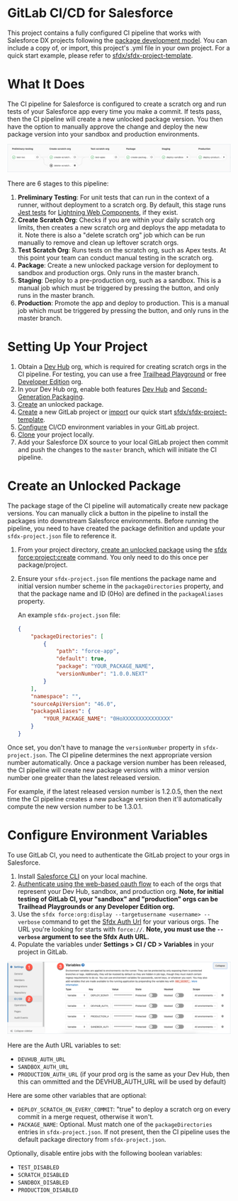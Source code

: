 # GitLab CI/CD for Salesforce

This project contains a fully configured CI pipeline that works with Salesforce DX projects following the [package development model](https://trailhead.salesforce.com/en/content/learn/modules/sfdx_dev_model).
You can include a copy of, or import, this project's .yml file in your own project.
For a quick start example, please refer to [sfdx/sfdx-project-template](https://gitlab.com/sfdx/sfdx-project-template).

# What It Does

The CI pipeline for Salesforce is configured to create a scratch org and run tests of your Salesforce app every time you make a commit.
If tests pass, then the CI pipeline will create a new unlocked package version. You then have the option to manually approve the change
and deploy the new package version into your sandbox and production environments.

![Completed pipeline](images/completed-pipeline.png)

There are 6 stages to this pipeline:

1. **Preliminary Testing**: For unit tests that can run in the context of a runner, without deployment to a scratch org. By default, this stage runs [Jest tests](https://developer.salesforce.com/docs/component-library/documentation/lwc/lwc.testing) for [Lightning Web Components](https://trailhead.salesforce.com/en/content/learn/trails/build-lightning-web-components), if they exist.
2. **Create Scratch Org**: Checks if you are within your daily scratch org limits, then creates a new scratch org and deploys the app metadata to it. Note there is also a "delete scratch org" job which can be run manually to remove and clean up leftover scratch orgs.
3. **Test Scratch Org**: Runs tests on the scratch org, such as Apex tests. At this point your team can conduct manual testing in the scratch org.
4. **Package**: Create a new unlocked package version for deployment to sandbox and production orgs. Only runs in the master branch.
5. **Staging**: Deploy to a pre-production org, such as a sandbox. This is a manual job which must be triggered by pressing the button, and only runs in the master branch.
6. **Production**: Promote the app and deploy to production. This is a manual job which must be triggered by pressing the button, and only runs in the master branch.

# Setting Up Your Project

1. Obtain a [Dev Hub](https://trailhead.salesforce.com/content/learn/projects/quick-start-salesforce-dx?trail_id=sfdx_get_started) org, which is required for creating scratch orgs in the CI pipeline. For testing, you can use a free [Trailhead Playground](https://trailhead.salesforce.com/content/learn/modules/trailhead_playground_management?trail_id=learn_salesforce_with_trailhead) or free [Developer Edition](https://developer.salesforce.com/signup) org.
2. In your Dev Hub org, enable both features [Dev Hub](https://developer.salesforce.com/docs/atlas.en-us.sfdx_setup.meta/sfdx_setup/sfdx_setup_enable_devhub.htm) and [Second-Generation Packaging](https://developer.salesforce.com/docs/atlas.en-us.sfdx_setup.meta/sfdx_setup/sfdx_setup_enable_secondgen_pkg.htm).
3. [Create](#create-an-unlocked-package) an unlocked package.
4. [Create](https://docs.gitlab.com/ee/gitlab-basics/create-project.html) a new GitLab project or [import](https://docs.gitlab.com/ee/user/project/import/repo_by_url.html) our quick start [sfdx/sfdx-project-template](https://gitlab.com/sfdx/sfdx-project-template).
5. [Configure](#configure-environment-variables) CI/CD environment variables in your GitLab project.
6. [Clone](https://docs.gitlab.com/ee/gitlab-basics/command-line-commands.html) your project locally.
7. Add your Salesforce DX source to your local GitLab project then commit and push the changes to the `master` branch, which will initiate the CI pipeline.

# Create an Unlocked Package

The package stage of the CI pipeline will automatically create new package versions. You can manually click a button in the pipeline to install the packages into downstream Salesforce environments. Before running the pipeline, you need to have created the package definition and update your `sfdx-project.json` file to reference it.

1. From your project directory, [create an unlocked package](https://trailhead.salesforce.com/en/content/learn/projects/quick-start-unlocked-packages) using the [sfdx force:project:create](https://developer.salesforce.com/docs/atlas.en-us.sfdx_dev.meta/sfdx_dev/sfdx_dev_dev2gp_create_pkg.htm) command. You only need to do this once per package/project.

2. Ensure your `sfdx-project.json` file mentions the package name and initial version number scheme in the `packageDirectories` property, and that the package name and ID (0Ho) are defined in the `packageAliases` property.

    An example `sfdx-project.json` file:
    ```json
    {
        "packageDirectories": [
            {
                "path": "force-app",
                "default": true,
                "package": "YOUR_PACKAGE_NAME",
                "versionNumber": "1.0.0.NEXT"
            }
        ],
        "namespace": "",
        "sourceApiVersion": "46.0",
        "packageAliases": {
            "YOUR_PACKAGE_NAME": "0HoXXXXXXXXXXXXXXX"
        }
    }
    ```

Once set, you don't have to manage the `versionNumber` property in `sfdx-project.json`. The CI pipeline determines the next appropriate version number automatically. Once a package version number has been released, the CI pipeline will create new package versions with a minor version number one greater than the latest released version.

For example, if the latest released version number is 1.2.0.5, then the next time the CI pipeline creates a new package version then it'll automatically compute the new version number to be 1.3.0.1.

# Configure Environment Variables

To use GitLab CI, you need to authenticate the GitLab project to your orgs in Salesforce.

1. Install [Salesforce CLI](https://developer.salesforce.com/tools/sfdxcli) on your local machine.
2. [Authenticate using the web-based oauth flow](https://developer.salesforce.com/docs/atlas.en-us.sfdx_dev.meta/sfdx_dev/sfdx_dev_auth_web_flow.htm) to each of the orgs that represent your Dev Hub, sandbox, and production org. **Note, for initial testing of GitLab CI, your "sandbox" and "production" orgs can be Trailhead Playgrounds or any Developer Edition org.**
3. Use the `sfdx force:org:display --targetusername <username> --verbose` command to get the [Sfdx Auth Url](https://developer.salesforce.com/docs/atlas.en-us.sfdx_dev.meta/sfdx_dev/sfdx_dev_auth_view_info.htm) for your various orgs. The URL you're looking for starts with `force://`. **Note, you must use the `--verbose` argument to see the Sfdx Auth URL.**
4. Populate the variables under **Settings > CI / CD > Variables** in your project in GitLab.

![Enter CI/CD variables](images/cicd-variables.png)

Here are the Auth URL variables to set:

- `DEVHUB_AUTH_URL`
- `SANDBOX_AUTH_URL`
- `PRODUCTION_AUTH_URL` (if your prod org is the same as your Dev Hub, then this can ommitted and the DEVHUB_AUTH_URL will be used by default)

Here are some other variables that are optional:

- `DEPLOY_SCRATCH_ON_EVERY_COMMIT`: "true" to deploy a scratch org on every commit in a merge request, otherwise it won't.
- `PACKAGE_NAME`: Optional. Must match one of the `packageDirectories` entries in `sfdx-project.json`. If not present, then the CI pipeline uses the default package directory from `sfdx-project.json`.

Optionally, disable entire jobs with the following boolean variables:

- `TEST_DISABLED`
- `SCRATCH_DISABLED`
- `SANDBOX_DISABLED`
- `PRODUCTION_DISABLED`
